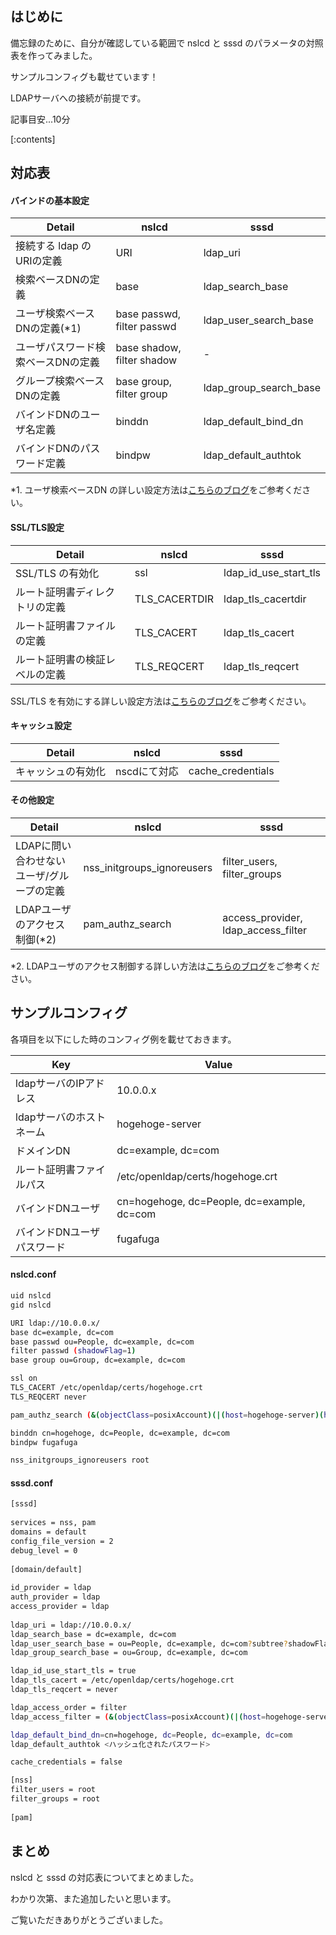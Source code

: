 ## はじめに

備忘録のために、自分が確認している範囲で nslcd と sssd のパラメータの対照表を作ってみました。

サンプルコンフィグも載せています！

LDAPサーバへの接続が前提です。

記事目安...10分

[:contents]

## 対応表

#### バインドの基本設定
|Detail|nslcd|sssd|
|---|---|---|
|接続する ldap のURIの定義|URI|ldap_uri|
|検索ベースDNの定義|base|ldap_search_base|
|ユーザ検索ベースDNの定義(*1)|base passwd, filter passwd|ldap_user_search_base|
|ユーザパスワード検索ベースDNの定義|base shadow, filter shadow|-|
|グループ検索ベースDNの定義|base group, filter group|ldap_group_search_base|
|バインドDNのユーザ名定義|binddn|ldap_default_bind_dn|
|バインドDNのパスワード定義|bindpw|ldap_default_authtok|

*1. ユーザ検索ベースDN の詳しい設定方法は[こちらのブログ](https://blog.serverworks.co.jp/sssd-ldap_search_base)をご参考ください。

#### SSL/TLS設定
|Detail|nslcd|sssd|
|---|---|---|
|SSL/TLS の有効化|ssl|ldap_id_use_start_tls|
|ルート証明書ディレクトリの定義|TLS_CACERTDIR|ldap_tls_cacertdir|
|ルート証明書ファイルの定義|TLS_CACERT|ldap_tls_cacert|
|ルート証明書の検証レベルの定義|TLS_REQCERT|ldap_tls_reqcert|

SSL/TLS を有効にする詳しい設定方法は[こちらのブログ](https://blog.serverworks.co.jp/sssd-ldaps)をご参考ください。

#### キャッシュ設定

|Detail|nslcd|sssd|
|---|---|---|
|キャッシュの有効化|nscdにて対応|cache_credentials|

#### その他設定
|Detail|nslcd|sssd|
|---|---|---|
|LDAPに問い合わせないユーザ/グループの定義|nss_initgroups_ignoreusers|filter_users, filter_groups|
|LDAPユーザのアクセス制御(*2)|pam_authz_search|access_provider, ldap_access_filter|

*2. LDAPユーザのアクセス制御する詳しい方法は[こちらのブログ](https://blog.serverworks.co.jp/sssd-ldap-access-filter)をご参考ください。

## サンプルコンフィグ

各項目を以下にした時のコンフィグ例を載せておきます。

|Key|Value|
|---|---|
|ldapサーバのIPアドレス|10.0.0.x|
|ldapサーバのホストネーム|hogehoge-server|
|ドメインDN|dc=example, dc=com|
|ルート証明書ファイルパス|/etc/openldap/certs/hogehoge.crt|
|バインドDNユーザ|cn=hogehoge, dc=People, dc=example, dc=com|
|バインドDNユーザパスワード|fugafuga|

#### nslcd.conf
```bash
uid nslcd
gid nslcd

URI ldap://10.0.0.x/
base dc=example, dc=com
base passwd ou=People, dc=example, dc=com
filter passwd (shadowFlag=1)
base group ou=Group, dc=example, dc=com

ssl on
TLS_CACERT /etc/openldap/certs/hogehoge.crt
TLS_REQCERT never

pam_authz_search (&(objectClass=posixAccount)(|(host=hogehoge-server)(host=\*))

binddn cn=hogehoge, dc=People, dc=example, dc=com
bindpw fugafuga

nss_initgroups_ignoreusers root
```

#### sssd.conf
```bash
[sssd]
 
services = nss, pam
domains = default
config_file_version = 2
debug_level = 0
 
[domain/default]
 
id_provider = ldap
auth_provider = ldap
access_provider = ldap
 
ldap_uri = ldap://10.0.0.x/
ldap_search_base = dc=example, dc=com
ldap_user_search_base = ou=People, dc=example, dc=com?subtree?shadowFlag=1
ldap_group_search_base = ou=Group, dc=example, dc=com

ldap_id_use_start_tls = true
ldap_tls_cacert = /etc/openldap/certs/hogehoge.crt
ldap_tls_reqcert = never

ldap_access_order = filter
ldap_access_filter = (&(objectClass=posixAccount)(|(host=hogehoge-server)(host=\*))

ldap_default_bind_dn=cn=hogehoge, dc=People, dc=example, dc=com
ldap_default_authtok <ハッシュ化されたパスワード>

cache_credentials = false

[nss]
filter_users = root
filter_groups = root
 
[pam]
```

## まとめ

nslcd と sssd の対応表についてまとめました。

わかり次第、また追加したいと思います。

ご覧いただきありがとうございました。
